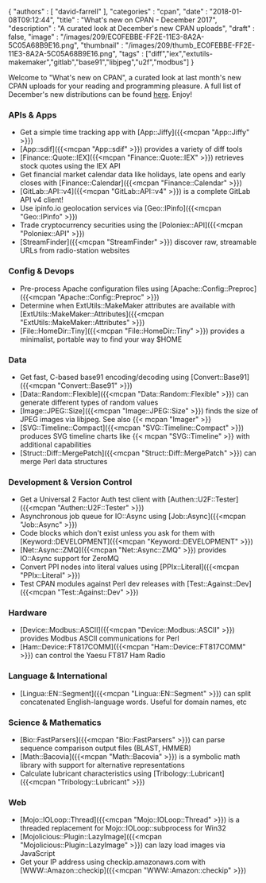 {
   "authors" : [
      "david-farrell"
   ],
   "categories" : "cpan",
   "date" : "2018-01-08T09:12:44",
   "title" : "What's new on CPAN - December 2017",
   "description" : "A curated look at December's new CPAN uploads",
   "draft" : false,
   "image" : "/images/209/EC0FEBBE-FF2E-11E3-8A2A-5C05A68B9E16.png",
   "thumbnail" : "/images/209/thumb_EC0FEBBE-FF2E-11E3-8A2A-5C05A68B9E16.png",
   "tags" : ["diff","iex","extutils-makemaker","gitlab","base91","libjpeg","u2f","modbus"]
}


Welcome to "What's new on CPAN", a curated look at last month's new CPAN uploads for your reading and programming pleasure. A full list of December's new distributions can be found [here](https://perlancar.wordpress.com/2018/01/01/list-of-new-cpan-distributions-dec-2017/). Enjoy!

### APIs & Apps
* Get a simple time tracking app with [App::Jiffy]({{<mcpan "App::Jiffy" >}})
* [App::sdif]({{<mcpan "App::sdif" >}}) provides a variety of diff tools
* [Finance::Quote::IEX]({{<mcpan "Finance::Quote::IEX" >}}) retrieves stock quotes using the IEX API
* Get financial market calendar data like holidays, late opens and early closes with [Finance::Calendar]({{<mcpan "Finance::Calendar" >}})
* [GitLab::API::v4]({{<mcpan "GitLab::API::v4" >}}) is a complete GitLab API v4 client!
* Use ipinfo.io geolocation services via [Geo::IPinfo]({{<mcpan "Geo::IPinfo" >}})
* Trade cryptocurrency securities using the [Poloniex::API]({{<mcpan "Poloniex::API" >}})
* [StreamFinder]({{<mcpan "StreamFinder" >}}) discover raw, streamable URLs from radio-station websites


### Config & Devops
* Pre-process Apache configuration files using [Apache::Config::Preproc]({{<mcpan "Apache::Config::Preproc" >}})
* Determine when ExtUtils::MakeMaker attributes are available with [ExtUtils::MakeMaker::Attributes]({{<mcpan "ExtUtils::MakeMaker::Attributes" >}})
* [File::HomeDir::Tiny]({{<mcpan "File::HomeDir::Tiny" >}}) provides a minimalist, portable way to find your way $HOME


### Data
* Get fast, C-based base91 encoding/decoding using [Convert::Base91]({{<mcpan "Convert::Base91" >}})
* [Data::Random::Flexible]({{<mcpan "Data::Random::Flexible" >}}) can generate different types of random values
* [Image::JPEG::Size]({{<mcpan "Image::JPEG::Size" >}}) finds the size of JPEG images via libjpeg. See also {{< mcpan "Imager" >}}
* [SVG::Timeline::Compact]({{<mcpan "SVG::Timeline::Compact" >}}) produces SVG timeline charts like {{< mcpan "SVG::Timeline" >}} with additional capabilities
* [Struct::Diff::MergePatch]({{<mcpan "Struct::Diff::MergePatch" >}}) can merge Perl data structures


### Development & Version Control
* Get a Universal 2 Factor Auth test client with [Authen::U2F::Tester]({{<mcpan "Authen::U2F::Tester" >}})
* Asynchronous job queue for IO::Async using [Job::Async]({{<mcpan "Job::Async" >}})
* Code blocks which don't exist unless you ask for them with [Keyword::DEVELOPMENT]({{<mcpan "Keyword::DEVELOPMENT" >}})
* [Net::Async::ZMQ]({{<mcpan "Net::Async::ZMQ" >}}) provides IO::Async support for ZeroMQ
* Convert PPI nodes into literal values using [PPIx::Literal]({{<mcpan "PPIx::Literal" >}})
* Test CPAN modules against Perl dev releases with [Test::Against::Dev]({{<mcpan "Test::Against::Dev" >}})


### Hardware
* [Device::Modbus::ASCII]({{<mcpan "Device::Modbus::ASCII" >}}) provides Modbus ASCII communications for Perl
* [Ham::Device::FT817COMM]({{<mcpan "Ham::Device::FT817COMM" >}}) can control the Yaesu FT817 Ham Radio


### Language & International
* [Lingua::EN::Segment]({{<mcpan "Lingua::EN::Segment" >}}) can split concatenated English-language words. Useful for domain names, etc


### Science & Mathematics
* [Bio::FastParsers]({{<mcpan "Bio::FastParsers" >}}) can parse sequence comparison output files (BLAST, HMMER)
* [Math::Bacovia]({{<mcpan "Math::Bacovia" >}}) is a symbolic math library with support for alternative representations
* Calculate lubricant characteristics using [Tribology::Lubricant]({{<mcpan "Tribology::Lubricant" >}})


### Web
* [Mojo::IOLoop::Thread]({{<mcpan "Mojo::IOLoop::Thread" >}}) is a threaded replacement for Mojo::IOLoop::subprocess for Win32
* [Mojolicious::Plugin::LazyImage]({{<mcpan "Mojolicious::Plugin::LazyImage" >}}) can lazy load images via JavaScript
* Get your IP address using checkip.amazonaws.com with [WWW::Amazon::checkip]({{<mcpan "WWW::Amazon::checkip" >}})



